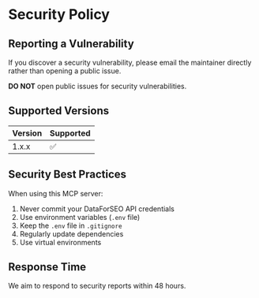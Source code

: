 # Security Policy

## Reporting a Vulnerability

If you discover a security vulnerability, please email the maintainer directly rather than opening a public issue.

**DO NOT** open public issues for security vulnerabilities.

## Supported Versions

| Version | Supported          |
| ------- | ------------------ |
| 1.x.x   | :white_check_mark: |

## Security Best Practices

When using this MCP server:

1. Never commit your DataForSEO API credentials
2. Use environment variables (`.env` file)
3. Keep the `.env` file in `.gitignore`
4. Regularly update dependencies
5. Use virtual environments

## Response Time

We aim to respond to security reports within 48 hours.